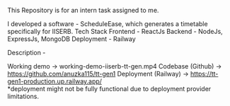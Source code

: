 This Repository is for an intern task assigned to me. 

I developed a software - ScheduleEase, which generates a timetable specifically for IISERB. 
Tech Stack
Frontend - ReactJs
Backend - NodeJs, ExpressJs, MongoDB
Deployment - Railway

 
Description -

Working demo -> working-demo-iiserb-tt-gen.mp4
Codebase (Github) -> https://github.com/anuzka115/tt-gen1
Deployment (Railway) -> https://tt-gen1-production.up.railway.app/  
*deployment might not be fully functional due to deployment provider limitations.
